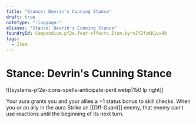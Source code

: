 ```yaml
---
title: "Stance: Devrin's Cunning Stance"
draft: true
noteType: ":luggage:"
aliases: "Stance: Devrin's Cunning Stance"
foundryId: Compendium.pf2e.feat-effects.Item.kyrvZfZfzKK1vx9b
tags:
  - Item
---
```


# Stance: Devrin's Cunning Stance
![[systems-pf2e-icons-spells-anticipate-peril.webp|150 lp right]]

Your aura grants you and your allies a +1 status bonus to skill checks. When you or an ally in the aura Strike an [[Off-Guard]] enemy, that enemy can't use reactions until the beginning of its next turn.
